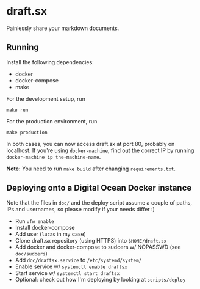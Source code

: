 # draft.sx

Painlessly share your markdown documents.



## Running

Install the following dependencies:

* docker
* docker-compose
* make

For the development setup, run

    make run

For the production environment, run

    make production

In both cases, you can now access draft.sx at port 80, probably on localhost. If you're using `docker-machine`, find out the correct IP by running `docker-machine ip the-machine-name`.

**Note:** You need to run `make build` after changing `requirements.txt`.




## Deploying onto a Digital Ocean Docker instance

Note that the files in `doc/` and the deploy script assume a couple of paths, IPs and usernames, so please modify if your needs differ :)

* Run `ufw enable`
* Install docker-compose
* Add user (`lucas` in my case)
* Clone draft.sx repository (using HTTPS) into `$HOME/draft.sx`
* Add docker and docker-compose to sudoers w/ NOPASSWD (see `doc/sudoers`)
* Add `doc/draftsx.service` to `/etc/systemd/system/`
* Enable service w/ `systemctl enable draftsx`
* Start service w/ `systemctl start draftsx`
* Optional: check out how I'm deploying by looking at `scripts/deploy`
